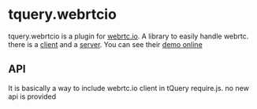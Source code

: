 # tquery.webrtcio

tquery.webrtcio is a plugin for
[webrtc.io](https://github.com/webRTC/webRTC.io).
A library to easily handle webrtc.
there is a
[client](https://github.com/webRTC/webrtc.io-client)
and a
[server](https://github.com/webRTC/webRTC.io).
You can see their 
[demo online](http://webrtc.dennis.is/)

## API

It is basically a way to include webrtc.io client in tQuery require.js.
no new api is provided

